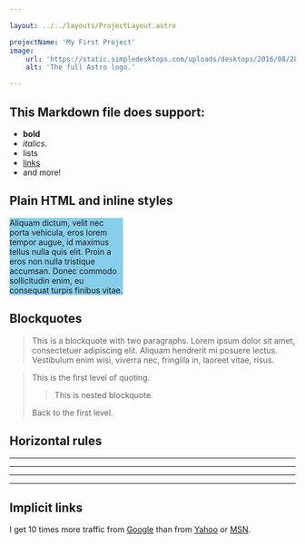 ```yaml
---

layout: ../../layouts/ProjectLayout.astro

projectName: 'My First Project'
image:
    url: 'https://static.simpledesktops.com/uploads/desktops/2016/08/28/Wind-Vector-resize.png'
    alt: 'The full Astro logo.'

---
```


## This Markdown file does support:

- **bold**
- _italics._
- lists
- [links](#)
- and more!

## Plain HTML and inline styles

<div style="max-width: 200px; background-color: skyblue;">
    <p>Aliquam dictum, velit nec porta vehicula, eros lorem tempor augue, id maximus tellus nulla quis elit. Proin a eros non nulla tristique accumsan. Donec commodo sollicitudin enim, eu consequat turpis finibus vitae.</p>
</div>

## Blockquotes

> This is a blockquote with two paragraphs. Lorem ipsum dolor sit amet,
> consectetuer adipiscing elit. Aliquam hendrerit mi posuere lectus.
> Vestibulum enim wisi, viverra nec, fringilla in, laoreet vitae, risus.

> This is the first level of quoting.
>
> > This is nested blockquote.
>
> Back to the first level.
> 
> 


## Horizontal rules

* * *

***

*****

- - -

## Implicit links

I get 10 times more traffic from [Google][] than from
[Yahoo][] or [MSN][].

  [google]: http://google.com/        "Google"
  [yahoo]:  http://search.yahoo.com/  "Yahoo Search"
  [msn]:    http://search.msn.com/    "MSN Search"
